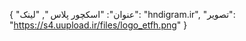 {
  "عنوان": "اسکچور پلاس ",
  "لینک": "hndigram.ir",
  "تصویر": "https://s4.uupload.ir/files/logo_etfh.png"
}
